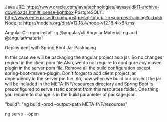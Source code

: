 Java JRE: https://www.oracle.com/java/technologies/javase/jdk11-archive-downloads.html#license-lightbox
PostgreSQL11: http://www.enterprisedb.com/postgresql-tutorial-resources-training?cid=55
Node.js: https://nodejs.org/dist/v12.18.4/node-v12.18.4-x64.msi

Angular Cli: npm install -g @angular/cli
Angular Material: ng add @angular/material

Deployment with Spring Boot Jar Packaging

In this case we will be packaging the angular project as a jar. So no changes reqired in the client pom file.Also, we do not require to configure any maven plugin in the server pom file. Remove all the build configuration except spring-boot-maven-plugin. Don't forget to add client project jar dependency in the server pm file. So, now when we build our project the jar will be included in the META-INF/resources directory and Spring Boot is preconfigured to serve static content from this resources folder. One thing you require to change is in the build parameter of package.json.

"build": "ng build -prod –output-path META-INF/resources"

ng serve --open